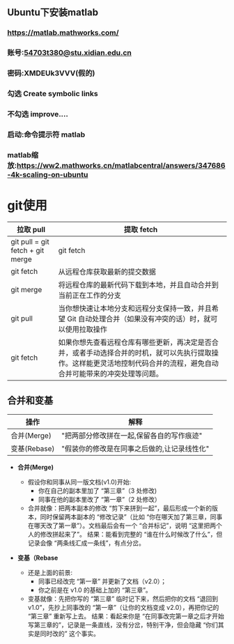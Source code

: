 ## Ubuntu下安装matlab
### https://matlab.mathworks.com/
### 账号:54703t380@stu.xidian.edu.cn
### 密码:XMDEUk3VVV(假的)
### 勾选 Create symbolic links
### 不勾选 improve....
### 启动:命令提示符 matlab
### matlab缩放:https://ww2.mathworks.cn/matlabcentral/answers/347686-4k-scaling-on-ubuntu


# git使用
| 拉取 pull                          | 提取 fetch                         |
|----------------------------------|----------------------------------|
| git pull = git fetch + git merge | git fetch                        |
| git fetch                        | 从远程仓库获取最新的提交数据                   |
| git merge                        | 将远程仓库的最新代码下载到本地，并且自动合并到当前正在工作的分支 |
| git pull                         |当你想快速让本地分支和远程分支保持一致，并且希望 Git 自动处理合并（如果没有冲突的话）时，就可以使用拉取操作|
| git fetch                        |如果你想先查看远程仓库有哪些更新，再决定是否合并，或者手动选择合并的时机，就可以先执行提取操作。这样能更灵活地控制代码合并的流程，避免自动合并可能带来的冲突处理等问题。|
## 合并和变基
| 操作         | 解释                       |
|------------|--------------------------|
| 合并(Merge)  | "把两部分修改拼在一起,保留各自的写作痕迹"   |
| 变基(Rebase) | "假装你的修改是在同事之后做的,让记录线性化"  |
- **合并(Merge)**
  - 假设你和同事从同一版文档(v1.0)开始:
    - 你在自己的副本里加了 “第三章”（3 处修改)
    - 同事在他的副本里改了 “第一章”（2 处修改）
  - 合并就像：把两本副本的修改 “剪下来拼到一起”，最后形成一个新的版本，同时保留两本副本的 “修改记录”（比如 “你在哪天加了第三章，同事在哪天改了第一章”）。文档最后会有一个 “合并标记”，说明 “这里把两个人的修改拼起来了”。
     结果：能看到完整的 “谁在什么时候改了什么”，但记录会像 “两条线汇成一条线”，有点分岔。
  
- **变基（Rebase**
  - 还是上面的前景:
    - 同事已经改完 “第一章” 并更新了文档（v2.0）；
    - 你之前是在 v1.0 的基础上加的 “第三章”。
  - 变基就像：先把你写的 “第三章” 临时记下来，然后把你的文档 “退回到 v1.0”，先抄上同事改的 “第一章”（让你的文档变成 v2.0），再把你记的 “第三章” 重新写上去。
    结果：看起来你是 “在同事改完第一章之后才开始写第三章的”，记录是一条直线，没有分岔，特别干净，但会隐藏 “你们其实是同时改的” 这个事实。